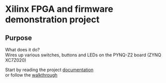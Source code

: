 # Xilinx FPGA and firmware demonstration project

## Purpose

What does it do?  
Wires up various switches, buttons and LEDs on the PYNQ-Z2 board (ZYNQ XC7Z020)

Start by reading the project  [documentation](./docs/index.md)  
or follow the [walkthrough](./docs/walkthrough/walkthrough.md)
